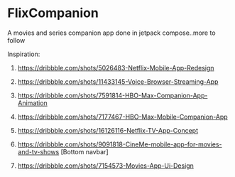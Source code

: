 # FlixCompanion

A movies and series companion app done in jetpack compose..more to follow

Inspiration:

1. https://dribbble.com/shots/5026483-Netflix-Mobile-App-Redesign

2. https://dribbble.com/shots/11433145-Voice-Browser-Streaming-App

3. https://dribbble.com/shots/7591814-HBO-Max-Companion-App-Animation

4. https://dribbble.com/shots/7177467-HBO-Max-Mobile-Companion-App

5. https://dribbble.com/shots/16126116-Netflix-TV-App-Concept

6. https://dribbble.com/shots/9091818-CineMe-mobile-app-for-movies-and-tv-shows [Bottom navbar]

7. https://dribbble.com/shots/7154573-Movies-App-Ui-Design
